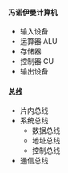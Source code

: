 #### 冯诺伊曼计算机

+ 输入设备
+ 运算器 ALU
+ 存储器
+ 控制器 CU
+ 输出设备

#### 总线

+ 片内总线
+ 系统总线
  + 数据总线
  + 地址总线
  + 控制总线
+ 通信总线